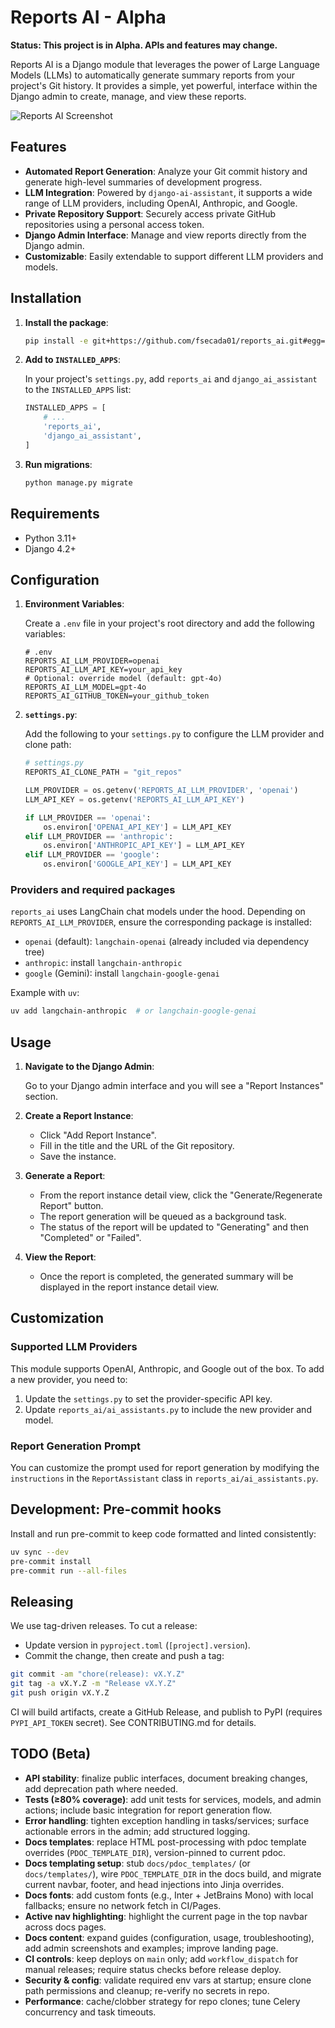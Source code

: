 
# Reports AI - Alpha

**Status: This project is in Alpha. APIs and features may change.**

Reports AI is a Django module that leverages the power of Large Language Models (LLMs) to automatically generate summary reports from your project's Git history. It provides a simple, yet powerful, interface within the Django admin to create, manage, and view these reports.

![Reports AI Screenshot](https://placehold.co/600x400)

## Features

- **Automated Report Generation**: Analyze your Git commit history and generate high-level summaries of development progress.
- **LLM Integration**: Powered by `django-ai-assistant`, it supports a wide range of LLM providers, including OpenAI, Anthropic, and Google.
- **Private Repository Support**: Securely access private GitHub repositories using a personal access token.
- **Django Admin Interface**: Manage and view reports directly from the Django admin.
- **Customizable**: Easily extendable to support different LLM providers and models.

## Installation

1.  **Install the package**:

    ```bash
    pip install -e git+https://github.com/fsecada01/reports_ai.git#egg=reports_ai
    ```

2.  **Add to `INSTALLED_APPS`**:

    In your project's `settings.py`, add `reports_ai` and `django_ai_assistant` to the `INSTALLED_APPS` list:

    ```python
    INSTALLED_APPS = [
        # ...
        'reports_ai',
        'django_ai_assistant',
    ]
    ```

3.  **Run migrations**:

    ```bash
    python manage.py migrate
    ```

## Requirements

- Python 3.11+
- Django 4.2+

## Configuration

1.  **Environment Variables**:

    Create a `.env` file in your project's root directory and add the following variables:

    ```
    # .env
    REPORTS_AI_LLM_PROVIDER=openai
    REPORTS_AI_LLM_API_KEY=your_api_key
    # Optional: override model (default: gpt-4o)
    REPORTS_AI_LLM_MODEL=gpt-4o
    REPORTS_AI_GITHUB_TOKEN=your_github_token
    ```

2.  **`settings.py`**:

    Add the following to your `settings.py` to configure the LLM provider and clone path:

    ```python
    # settings.py
    REPORTS_AI_CLONE_PATH = "git_repos"

    LLM_PROVIDER = os.getenv('REPORTS_AI_LLM_PROVIDER', 'openai')
    LLM_API_KEY = os.getenv('REPORTS_AI_LLM_API_KEY')

    if LLM_PROVIDER == 'openai':
        os.environ['OPENAI_API_KEY'] = LLM_API_KEY
    elif LLM_PROVIDER == 'anthropic':
        os.environ['ANTHROPIC_API_KEY'] = LLM_API_KEY
    elif LLM_PROVIDER == 'google':
        os.environ['GOOGLE_API_KEY'] = LLM_API_KEY
    ```

### Providers and required packages

`reports_ai` uses LangChain chat models under the hood. Depending on `REPORTS_AI_LLM_PROVIDER`, ensure the corresponding package is installed:

- `openai` (default): `langchain-openai` (already included via dependency tree)
- `anthropic`: install `langchain-anthropic`
- `google` (Gemini): install `langchain-google-genai`

Example with `uv`:

```bash
uv add langchain-anthropic  # or langchain-google-genai
```

## Usage

1.  **Navigate to the Django Admin**:

    Go to your Django admin interface and you will see a "Report Instances" section.

2.  **Create a Report Instance**:

    -   Click "Add Report Instance".
    -   Fill in the title and the URL of the Git repository.
    -   Save the instance.

3.  **Generate a Report**:

    -   From the report instance detail view, click the "Generate/Regenerate Report" button.
    -   The report generation will be queued as a background task.
    -   The status of the report will be updated to "Generating" and then "Completed" or "Failed".

4.  **View the Report**:

    -   Once the report is completed, the generated summary will be displayed in the report instance detail view.

## Customization

### Supported LLM Providers

This module supports OpenAI, Anthropic, and Google out of the box. To add a new provider, you need to:

1.  Update the `settings.py` to set the provider-specific API key.
2.  Update `reports_ai/ai_assistants.py` to include the new provider and model.

### Report Generation Prompt

You can customize the prompt used for report generation by modifying the `instructions` in the `ReportAssistant` class in `reports_ai/ai_assistants.py`.

## Development: Pre-commit hooks

Install and run pre-commit to keep code formatted and linted consistently:

```bash
uv sync --dev
pre-commit install
pre-commit run --all-files
```

## Releasing

We use tag-driven releases. To cut a release:

- Update version in `pyproject.toml` (`[project].version`).
- Commit the change, then create and push a tag:

```bash
git commit -am "chore(release): vX.Y.Z"
git tag -a vX.Y.Z -m "Release vX.Y.Z"
git push origin vX.Y.Z
```

CI will build artifacts, create a GitHub Release, and publish to PyPI (requires `PYPI_API_TOKEN` secret). See CONTRIBUTING.md for details.

## TODO (Beta)

- **API stability**: finalize public interfaces, document breaking changes,
  add deprecation path where needed.
- **Tests (≥80% coverage)**: add unit tests for services, models, and admin
  actions; include basic integration for report generation flow.
- **Error handling**: tighten exception handling in tasks/services; surface
  actionable errors in the admin; add structured logging.
- **Docs templates**: replace HTML post-processing with pdoc template
  overrides (`PDOC_TEMPLATE_DIR`), version-pinned to current pdoc.
- **Docs templating setup**: stub `docs/pdoc_templates/` (or `docs/templates/`),
  wire `PDOC_TEMPLATE_DIR` in the docs build, and migrate current navbar,
  footer, and head injections into Jinja overrides.
- **Docs fonts**: add custom fonts (e.g., Inter + JetBrains Mono) with
  local fallbacks; ensure no network fetch in CI/Pages.
- **Active nav highlighting**: highlight the current page in the top navbar
  across docs pages.
- **Docs content**: expand guides (configuration, usage, troubleshooting),
  add admin screenshots and examples; improve landing page.
- **CI controls**: keep deploys on `main` only; add `workflow_dispatch` for
  manual releases; require status checks before release deploy.
- **Security & config**: validate required env vars at startup; ensure clone
  path permissions and cleanup; re-verify no secrets in repo.
- **Performance**: cache/clobber strategy for repo clones; tune Celery
  concurrency and task timeouts.
